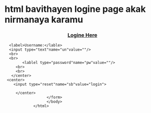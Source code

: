 # html bavithayen logine page akak nirmanaya karamu
<html>
  <head>
  <title>Logine</title>
  </head>
  <body>
    <form>
         <center>
       <u><h3>Logine Here </h3></u></center>
      
      <label>Username:</lable>
      <input type="text"name="un"value=""/>
      <br>
      <br>
            <lablel type="password"name="pw"value=""/>
         <br>
         <br>
       </center>
     <center>
        <input type="reset"name="sb"value="login">
       
         </center>
                       </form>
                       </body>
                 </html>
     







</html>
